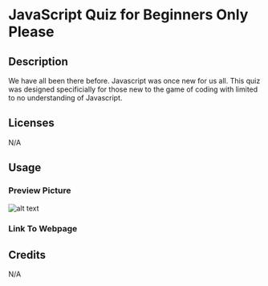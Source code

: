 # JavaScript Quiz for Beginners Only Please

## Description 

We have all been there before. Javascript was once new for us all. This quiz was designed specificially for those new to the game of coding with limited to no understanding of Javascript. 

## Licenses

N/A

## Usage

### Preview Picture
![alt text](insertrelativepathhere)

### Link To Webpage

## Credits

N/A